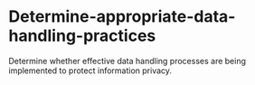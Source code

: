 # Determine-appropriate-data-handling-practices
Determine whether effective data handling processes are being implemented to protect information privacy.

